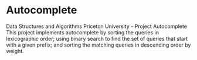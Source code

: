 # Autocomplete
Data Structures and Algorithms
Priceton University - Project Autocomplete
This project implements autocomplete by sorting the queries in lexicographic order; 
using binary search to find the set of queries that start with a given prefix; 
and sorting the matching queries in descending order by weight.

